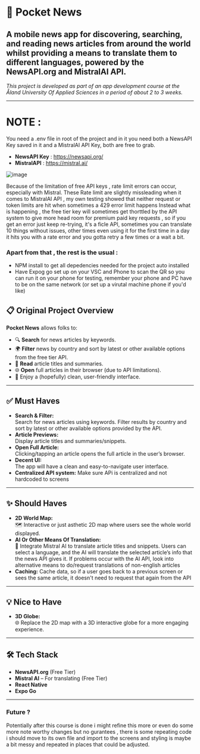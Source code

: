 # 📰 Pocket News

## A mobile news app for discovering, searching, and reading news articles from around the world whilst providing a means to translate them to different languages, powered by the **NewsAPI.org** and **MistralAI API**.

_This project is developed as part of an app development course at the Åland University Of Applied Sciences in a period of about 2 to 3 weeks._

---

# NOTE :

You need a .env file in root of the project and in it you need both a NewsAPI Key saved in it and a MistralAI API Key, both are free to grab.

- **NewsAPI Key** : https://newsapi.org/
- **MistralAPI** : https://mistral.ai/

![image](https://github.com/user-attachments/assets/08b1b9ba-ca87-4f7a-9efb-c30357840695)

Because of the limitation of free API keys , rate limit errors can occur, especially with Mistral.
These Rate limit are slightly missleading when it comes to MistralAI API , my own testing showed that neither request or token limits are hit when sometimes a 429 error limit happens
Instead what is happening , the free tier key will sometimes get thorttled by the API system to give more head room for premium paid key requests , so if you get an error
just keep re-trying, it's a ficle API, sometimes you can translate 10 things without issues, other times even using it for the first time in a day it hits you with a rate error and you gotta retry a few times or a wait a bit.

### Apart from that , the rest is the usual :

- NPM install to get all depedencies needed for the project auto installed
- Have Expog go set up on your VSC and Phone to scan the QR so you can run it on your phone for testing, remember your phone and PC have to be on the same network (or set up a virutal machine phone if you'd like)

## 📋 Original Project Overview

**Pocket News** allows folks to:

- 🔍 **Search** for news articles by keywords.
- 🌍 **Filter** news by country and sort by latest or other available options from the free tier API.
- 📰 **Read** article titles and summaries.
- 🌐 **Open** full articles in their browser (due to API limitations).
- 🎨 Enjoy a (hopefully) clean, user-friendly interface.

---

## ✅ Must Haves

- **Search & Filter:**  
  Search for news articles using keywords. Filter results by country and sort by latest or other available options provided by the API.
- **Article Previews:**  
  Display article titles and summaries/snippets.
- **Open Full Article:**  
  Clicking/tapping an article opens the full article in the user’s browser.
- **Decent UI:**  
  The app will have a clean and easy-to-navigate user interface.
- **Centralized API system:**
  Make sure APi is centralized and not hardcoded to screens

---

## ✨ Should Haves

- **2D World Map:**  
  🗺️ Interactive or just asthetic 2D map where users see the whole world displayed.
- **AI Or Other Means Of Translation:**  
  🤖 Integrate Mistral AI to translate article titles and snippets. Users can select a language, and the AI will translate the selected article’s info that the news API gives it.
  If problems occur with the AI API, look into alternative means to do/request translations of non-english articles
- **Caching:**
  Cache data, so if a user goes back to a previous screen or sees the same article, it doesn't need to request that again from the API

---

## 💡 Nice to Have

- **3D Globe:**  
  🌐 Replace the 2D map with a 3D interactive globe for a more engaging experience.

---

## 🛠️ Tech Stack

- **NewsAPI.org** (Free Tier)
- **Mistral AI** – For translating (Free Tier)
- **React Native**
- **Expo Go**

---

### Future ?

Potentially after this course is done i might refine this more or even do some more note worthy changes but no gurantees , there is some repeating code i should move to its own file and import to the screens and styling is maybe a bit messy and repeated in places that could be adjusted.
